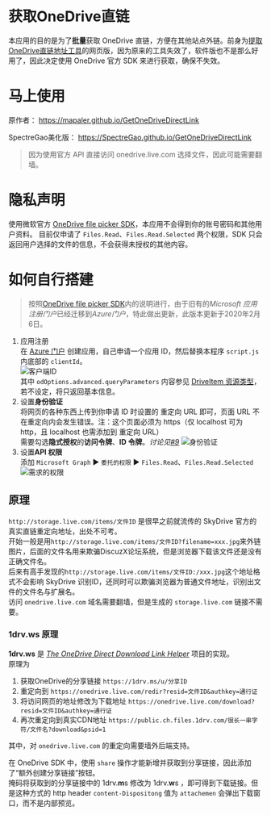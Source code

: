 获取OneDrive直链
===========
本应用的目的是为了**批量**获取 OneDrive 直链，方便在其他站点外链。前身为[提取OneDrive直链地址工具](http://bbs.comicdd.com/thread-354826-1-1.html)的网页版，因为原来的工具失效了，软件版也不是那么好用了，因此决定使用 OneDrive 官方 SDK 来进行获取，确保不失效。 

# 马上使用
原作者： https://mapaler.github.io/GetOneDriveDirectLink

SpectreGao美化版： https://SpectreGao.github.io/GetOneDriveDirectLink

> 因为使用官方 API 直接访问 onedrive.live.com 选择文件，因此可能需要翻墙。

# 隐私声明

使用微软官方 [OneDrive file picker SDK](https://docs.microsoft.com/onedrive/developer/controls/file-pickers/js-v72/)，本应用不会得到你的账号密码和其他用户资料。
目前仅申请了 `Files.Read`、`Files.Read.Selected` 两个权限，SDK 只会返回用户选择的文件的信息，不会获得未授权的其他内容。  


# 如何自行搭建
>按照[OneDrive file picker SDK](https://docs.microsoft.com/onedrive/developer/controls/file-pickers/js-v72/)内的说明进行，由于旧有的*Microsoft 应用注册门户*已经迁移到*Azure门户*，特此做出更新，此版本更新于2020年2月6日。
1. 应用注册  
在 [Azure 门户](https://portal.azure.com/#blade/Microsoft_AAD_RegisteredApps/ApplicationsListBlade) 创建应用，自己申请一个应用 ID，然后替换本程序 `script.js` 内底部的 `clientId`。  
![客户端ID](https://mapaler.github.io/GetOneDriveDirectLink/document/clientID.png)  
其中 `odOptions.advanced.queryParameters` 内容参见 [DriveItem 资源类型](https://docs.microsoft.com/onedrive/developer/rest-api/resources/driveitem?view=odsp-graph-online)，若不设定，将只返回基本信息。
1. 设置**身份验证**  
将网页的各种东西上传到你申请 ID 时设置的 重定向 URL 即可，页面 URL 不在重定向内会发生错误。注：这个页面必须为 https（仅 localhost 可为 http，且 localhost 也需添加到 重定向 URL）  
需要勾选**隐式授权**的**访问令牌**、**ID 令牌**。*讨论见[#9](//github.com/Mapaler/GetOneDriveDirectLink/issues/9)*
![身份验证](https://mapaler.github.io/GetOneDriveDirectLink/document/authentication.png)
1. 设置**API 权限**  
添加 `Microsoft Graph` ▶ `委托的权限` ▶ `Files.Read`、`Files.Read.Selected`  
![需求的权限](https://mapaler.github.io/GetOneDriveDirectLink/document/permission.png) 

## 原理
`http://storage.live.com/items/文件ID` 是很早之前就流传的 SkyDrive 官方的真实直链重定向地址，出处不可考。  
开始一般是用`http://storage.live.com/items/文件ID?filename=xxx.jpg`来外链图片，后面的文件名用来欺骗DiscuzX论坛系统，但是浏览器下载该文件还是没有正确文件名。  
后来有高手发现的`http://storage.live.com/items/文件ID:/xxx.jpg`这个地址格式不会影响 SkyDrive 识别ID，还同时可以欺骗浏览器为普通文件地址，识别出文件的文件名与扩展名。  
访问 `onedrive.live.com` 域名需要翻墙，但是生成的 `storage.live.com` 链接不需要。

### 1drv.ws 原理
**1drv.ws** 是 *[The OneDrive Direct Download Link Helper](//github.com/aploium/OneDrive-Direct-Link)* 项目的实现。  
原理为
1. 获取OneDrive的分享链接 `https://1drv.ms/u/分享ID`
2. 重定向到 `https://onedrive.live.com/redir?resid=文件ID&authkey=通行证`
3. 将访问网页的地址修改为下载地址 `https://onedrive.live.com/download?resid=文件ID&authkey=通行证`
4. 再次重定向到真实CDN地址 `https://public.ch.files.1drv.com/很长一串字符/文件名?download&psid=1`

其中，对 `onedrive.live.com` 的重定向需要墙外后端支持。

在 OneDrive SDK 中，使用 `share` 操作才能新增并获取到分享链接，因此添加了“额外创建分享链接”按钮。  
掩码将获取到的分享链接中的 1drv.**m**s 修改为 1drv.**w**s ，即可得到下载链接。但是这种方式的 http header `content-Dispositong` 值为 `attachemen` 会弹出下载窗口，而不是内部预览。
